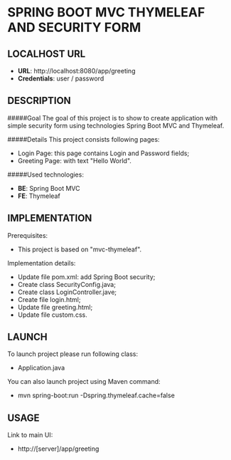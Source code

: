 SPRING BOOT MVC THYMELEAF AND SECURITY FORM
============================================


LOCALHOST URL
-------------

* **URL**: http://localhost:8080/app/greeting
* **Credentials**: user / password


DESCRIPTION
-----------

#####Goal
The goal of this project is to show to create application with simple security form using technologies Spring Boot MVC and Thymeleaf. 

#####Details
This project consists following pages:
* Login Page: this page contains Login and Password fields;
* Greeting Page: with text "Hello World".

#####Used technologies:
* **BE**: Spring Boot MVC
* **FE**: Thymeleaf


IMPLEMENTATION
-----------

Prerequisites:
* This project is based on "mvc-thymeleaf".

Implementation details:
* Update file pom.xml: add Spring Boot security;
* Create class SecurityConfig.java;
* Create class LoginController.jave;
* Create file login.html;
* Update file greeting.html;
* Update file custom.css.
  

LAUNCH
------

To launch project please run following class: 
* Application.java

You can also launch project using Maven command:
* mvn spring-boot:run -Dspring.thymeleaf.cache=false


USAGE
-----

Link to main UI:
* http://[server]/app/greeting